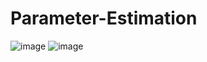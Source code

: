 # Parameter-Estimation
![image](https://github.com/vineetmehar/Parameter-Estimation/assets/124655582/89f34ee0-8b36-44eb-ae80-e61583fc90cf)
![image](https://github.com/vineetmehar/Parameter-Estimation/assets/124655582/03c41743-3f0b-4b26-91b3-c42fea6e5ac0)
